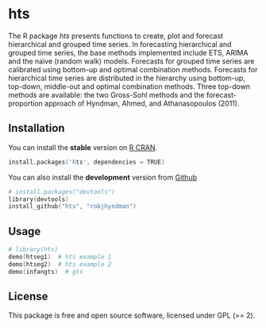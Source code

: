 # hts

The R package *hts* presents functions to create, plot and forecast hierarchical 
and grouped time series. In forecasting hierarchical and grouped time series, the 
base methods implemented include ETS, ARIMA and the naive (random walk) models. 
Forecasts for grouped time series are calibrated using bottom-up and optimal 
combination methods. Forecasts for hierarchical time series are distributed in 
the hierarchy using bottom-up, top-down, middle-out and optimal combination 
methods. Three top-down methods are available: the two Gross-Sohl methods and 
the forecast-proportion approach of Hyndman, Ahmed, and Athanasopoulos (2011).

## Installation
You can install the **stable** version on 
[R CRAN](http://cran.r-project.org/web/packages/hts/index.html).

```s
install.packages('hts', dependencies = TRUE)
```

You can also install the **development** version from
[Github](https://github.com/robjhyndman/gts)

```s
# install.packages("devtools")
library(devtools)
install_github("hts", "robjhyndman") 
```

## Usage

```s
# library(hts)
demo(htseg1)  # hts example 1
demo(htseg2)  # hts example 2
demo(infangts)  # gts
```

## License

This package is free and open source software, licensed under GPL (>= 2).
